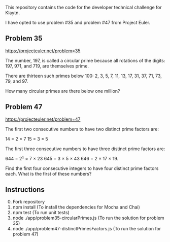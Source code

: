 This repository contains the code for the developer technical challenge for Klaytn. 

I have opted to use problem #35 and problem #47 from Project Euler. 

## Problem 35
https://projecteuler.net/problem=35

The number, 197, is called a circular prime because all rotations of the digits: 197, 971, and 719, are themselves prime.

There are thirteen such primes below 100: 2, 3, 5, 7, 11, 13, 17, 31, 37, 71, 73, 79, and 97.

How many circular primes are there below one million?

## Problem 47
https://projecteuler.net/problem=47

The first two consecutive numbers to have two distinct prime factors are:

14 = 2 × 7
15 = 3 × 5

The first three consecutive numbers to have three distinct prime factors are:

644 = 2² × 7 × 23
645 = 3 × 5 × 43
646 = 2 × 17 × 19.

Find the first four consecutive integers to have four distinct prime factors each. What is the first of these numbers?

## Instructions
0. Fork repository
1. npm install (To install the dependencies for Mocha and Chai)
2. npm test (To run unit tests)
3. node ./app/problem35-circularPrimes.js (To run the solution for problem 35)
4. node ./app/problem47-distinctPrimesFactors.js (To run the solution for problem 47)



